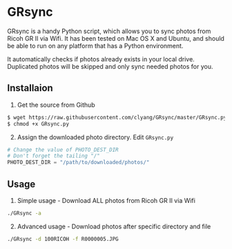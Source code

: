 # GRsync
GRsync is a handy Python script, which allows you to sync photos from Ricoh GR II via Wifi. It has been tested on Mac OS X and Ubuntu, and should be able to run on any platform that has a Python environment.

It automatically checks if photos already exists in your local drive. Duplicated photos will be skipped and only sync needed photos for you.

## Installaion
1. Get the source from Github
 
```bash
$ wget https://raw.githubusercontent.com/clyang/GRsync/master/GRsync.py
$ chmod +x GRsync.py
```

2. Assign the downloaded photo directory. Edit `GRsync.py`
 
```python
# Change the value of PHOTO_DEST_DIR
# Don't forget the tailing "/"
PHOTO_DEST_DIR = "/path/to/downloaded/photos/"
```

## Usage
1. Simple usage - Download ALL photos from Ricoh GR II via Wifi

```bash
./GRsync -a
```

2. Advanced usage - Download photos after specific directory and file

```bash
./GRsync -d 100RICOH -f R0000005.JPG
```
